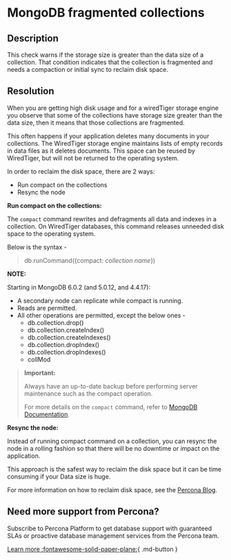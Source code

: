 # MongoDB fragmented collections

## Description
This check warns if the storage size is greater than the data size of a collection. That condition indicates that the collection is fragmented and needs a compaction or initial sync to reclaim disk space.

## Resolution

When you are getting high disk usage and for a wiredTiger storage engine you observe that some of the collections have storage size greater than the data size, then it means that those collections are fragmented. 

This often happens if your application deletes many documents in your collections. The WiredTiger storage engine maintains lists of empty records in data files as it deletes documents. This space can be reused by WiredTiger, but will not be returned to the operating system. 

In order to reclaim the disk space, there are 2 ways:

- Run compact on the collections
- Resync the node

**Run compact on the collections:**

The `compact` command rewrites and defragments all data and indexes in a collection. On WiredTiger databases, this command releases unneeded disk space to the operating system.

Below is the syntax -
> db.runCommand({compact: _collection name_})

**NOTE:**

  Starting in MongoDB 6.0.2 (and 5.0.12, and 4.4.17):
  
- A secondary node can replicate while compact is running.
- Reads are permitted.
- All other operations are permitted, except the below ones -
  - db.collection.drop()
  - db.collection.createIndex()
  - db.collection.createIndexes()
  - db.collection.dropIndex()
  - db.collection.dropIndexes()
  - collMod

> **Important:**
> 
>  Always have an up-to-date backup before performing server maintenance such as the compact operation.
> 
> For more details on the `compact` command, refer to [MongoDB Documentation](https://www.mongodb.com/docs/manual/reference/command/compact/).

  
**Resync the node:**
  
Instead of running compact command on a collection, you can resync the node in a rolling fashion so that there will be no downtime or impact on the application.

This approach is the safest way to reclaim the disk space but it can be time consuming if your Data size is huge.

For more information on how to reclaim disk space, see the [Percona Blog](https://www.percona.com/blog/how-to-reclaim-disk-space-in-percona-server-for-mongodb/).


## Need more support from Percona?
Subscribe to Percona Platform to get database support with guaranteed SLAs or proactive database management services from the Percona team.

[Learn more :fontawesome-solid-paper-plane:](https://per.co.na/subscribe){ .md-button }
